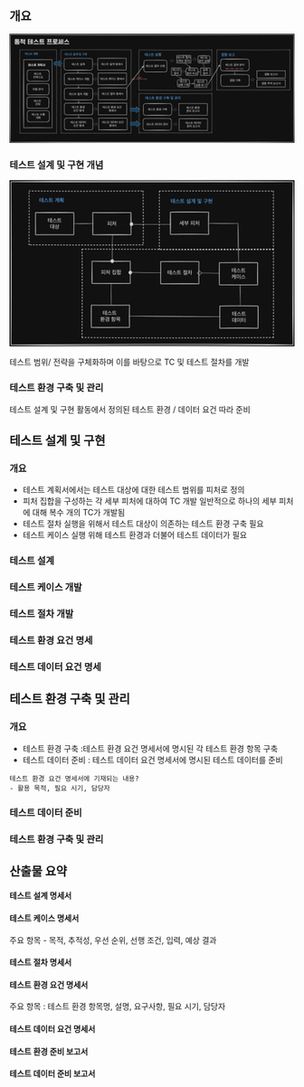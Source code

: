 ## 개요

![alt text](image-2.png)

### 테스트 설계 및 구현 개념

![alt text](image-3.png)

테스트 범위/ 전략을 구체화하며 이를 바탕으로 TC 및 테스트 절차를 개발

### 테스트 환경 구축 및 관리
테스트 설계 및 구현 활동에서 정의된 테스트 환경 / 데이터 요건 따라 준비

## 테스트 설계 및 구현

### 개요

* 테스트 계획서에서는 테스트 대상에 대한 테스트 범위를 피처로 정의
* 피처 집합을 구성하는 각 세부 피처에 대하여 TC 개발
  일반적으로 하나의 세부 피처에 대해 복수 개의 TC가 개발됨
 * 테스트 절차 실행을 위해서 테스트 대상이 의존하는 테스트 환경 구축 필요
 * 테스트 케이스 실행 위해 테스트 환경과 더불어 테스트 데이터가 필요
### 테스트 설계

### 테스트 케이스 개발

### 테스트 절차 개발

### 테스트 환경 요건 명세

### 테스트 데이터 요건 명세

## 테스트 환경 구축 및 관리

### 개요

* 테스트 환경 구축 :테스트 환경 요건 명세서에 명시된 각 테스트 환경 항목 구축
* 테스트 데이터 준비 : 테스트 데이터 요건 명세서에 명시된 테스트 데이터를 준비

```
테스트 환경 요건 명세서에 기재되는 내용?
- 활용 목적, 필요 시기, 담당자 
```
### 테스트 데이터 준비
### 테스트 환경 구축 및 관리

## 산출물 요약

#### 테스트 설계 명세서

#### 테스트 케이스 명세서
주요 항목 - 목적, 추적성, 우선 순위, 선행 조건, 입력, 예상 결과
#### 테스트 절차 명세서

#### 테스트 환경 요건 명세서
주요 항목 : 테스트 환경 항목명, 설명, 요구사항, 필요 시기, 담당자
#### 테스트 데이터 요건 명세서

#### 테스트 환경 준비 보고서

#### 테스트 데이터 준비 보고서